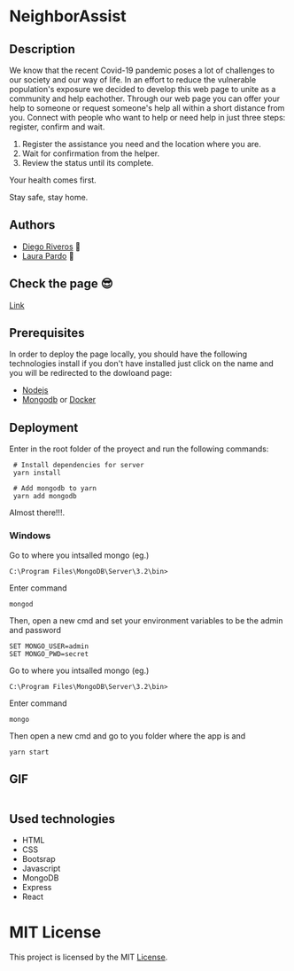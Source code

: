 # NeighborAssist
## Description

We know that the recent Covid-19 pandemic poses a lot of challenges to our society and our way of life. In an effort to reduce the vulnerable population's exposure we decided to develop this web page to unite as a community and help eachother. Through our web page you can offer your help to someone or request someone's help all within a short distance from you.
Connect with people who want to help or need help in just three steps: register, confirm and wait.
1. Register the assistance you need and the location where you are.
2. Wait for confirmation from the helper.
3. Review the status until its complete.

Your health comes first.


Stay safe, stay home.

## Authors 

- [Diego Riveros](https://dfriveros11.github.io/DiegoRiverosWebPage/)  :man:
- [Laura Pardo](https://laupardo.github.io/index.html)   :girl:

## Check the page  :sunglasses:
[Link]()

## Prerequisites
In order to deploy the page locally, you should have the following technologies install if you don't have installed just click on the name and you will be redirected to the dowloand page:
- [Nodejs](https://nodejs.org/es/download/)
- [Mongodb](https://www.mongodb.com/download-center/community) or [Docker](https://docs.docker.com/install/linux/docker-ce/ubuntu/)


## Deployment
Enter in the root folder of the proyect and run the following commands: 

```
 # Install dependencies for server
 yarn install
 
 # Add mongodb to yarn
 yarn add mongodb
```
Almost there!!!.

### Windows
Go to where you intsalled mongo (eg.)
```
C:\Program Files\MongoDB\Server\3.2\bin>
```
Enter command
```
mongod
```
Then, open a new cmd and set your environment variables to be the admin and password

```
SET MONGO_USER=admin
SET MONGO_PWD=secret
```
Go to where you intsalled mongo (eg.)
```
C:\Program Files\MongoDB\Server\3.2\bin>
```
Enter command
```
mongo
```
Then open a new cmd and go to you folder where the app is and
```
yarn start
```

## GIF
![]()

## Used technologies

- HTML
- CSS
- Bootsrap 
- Javascript
- MongoDB
- Express
- React

# MIT License 
This project is licensed by the MIT [License](https://github.com/dfriveros11/NeighborAssist/blob/master/LICENSE).
